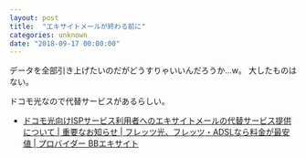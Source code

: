 ```yaml
---
layout: post
title:  "エキサイトメールが終わる前に"
categories: unknown
date: "2018-09-17 00:00:00"
---
```


データを全部引き上げたいのだがどうすりゃいいんだろうか...w。
大したものはない。

ドコモ光なので代替サービスがあるらしい。

- [ドコモ光向けISPサービス利用者へのエキサイトメールの代替サービス提供について \| 重要なお知らせ \| フレッツ光、フレッツ・ADSLなら料金が最安値 \| プロバイダー BBエキサイト](https://bb.excite.co.jp/info/detail/?id=322)

